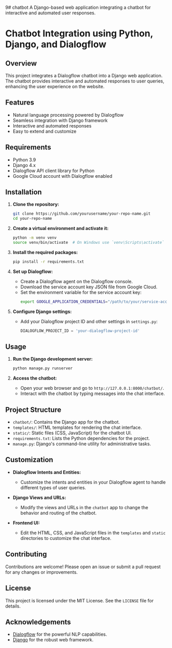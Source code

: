 9# chatbot
A Django-based web application integrating a chatbot for interactive and automated user responses.


# Chatbot Integration using Python, Django, and Dialogflow

## Overview
This project integrates a Dialogflow chatbot into a Django web application. The chatbot provides interactive and automated responses to user queries, enhancing the user experience on the website.

## Features
- Natural language processing powered by Dialogflow
- Seamless integration with Django framework
- Interactive and automated responses
- Easy to extend and customize

## Requirements
- Python 3.9
- Django 4.x
- Dialogflow API client library for Python
- Google Cloud account with Dialogflow enabled

## Installation
1. **Clone the repository:**
    ```sh
    git clone https://github.com/yourusername/your-repo-name.git
    cd your-repo-name
    ```

2. **Create a virtual environment and activate it:**
    ```sh
    python -m venv venv
    source venv/bin/activate  # On Windows use `venv\Scripts\activate`
    ```

3. **Install the required packages:**
    ```sh
    pip install -r requirements.txt
    ```

4. **Set up Dialogflow:**
    - Create a Dialogflow agent on the Dialogflow console.
    - Download the service account key JSON file from Google Cloud.
    - Set the environment variable for the service account key:
      ```sh
      export GOOGLE_APPLICATION_CREDENTIALS="/path/to/your/service-account-file.json"
      ```

5. **Configure Django settings:**
    - Add your Dialogflow project ID and other settings in `settings.py`:
      ```python
      DIALOGFLOW_PROJECT_ID = 'your-dialogflow-project-id'
      ```

## Usage
1. **Run the Django development server:**
    ```sh
    python manage.py runserver
    ```

2. **Access the chatbot:**
    - Open your web browser and go to `http://127.0.0.1:8000/chatbot/`.
    - Interact with the chatbot by typing messages into the chat interface.

## Project Structure
- `chatbot/`: Contains the Django app for the chatbot.
- `templates/`: HTML templates for rendering the chat interface.
- `static/`: Static files (CSS, JavaScript) for the chatbot UI.
- `requirements.txt`: Lists the Python dependencies for the project.
- `manage.py`: Django's command-line utility for administrative tasks.

## Customization
- **Dialogflow Intents and Entities:**
  - Customize the intents and entities in your Dialogflow agent to handle different types of user queries.
  
- **Django Views and URLs:**
  - Modify the views and URLs in the `chatbot` app to change the behavior and routing of the chatbot.

- **Frontend UI:**
  - Edit the HTML, CSS, and JavaScript files in the `templates` and `static` directories to customize the chat interface.

## Contributing
Contributions are welcome! Please open an issue or submit a pull request for any changes or improvements.

## License
This project is licensed under the MIT License. See the `LICENSE` file for details.

## Acknowledgements
- [Dialogflow](https://dialogflow.cloud.google.com/) for the powerful NLP capabilities.
- [Django](https://www.djangoproject.com/) for the robust web framework.

